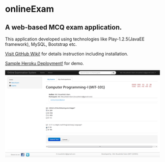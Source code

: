 onlineExam
==========
## A web-based MCQ exam application. 

This application developed using technologies like Play-1.2.5(JavaEE framework), MySQL, Bootstrap etc.

[Visit GitHub Wiki!](https://github.com/mmuzahid/onlineExam/wiki/onlineExam) for details instruction including installation.

[Sample Heroku Deployment!](https://examhub.herokuapp.com/) for demo.

![Exam Submission.](https://github.com/mmuzahid/ExtraUtils/blob/master/screenshot/onlineExam/submitExam.png)

